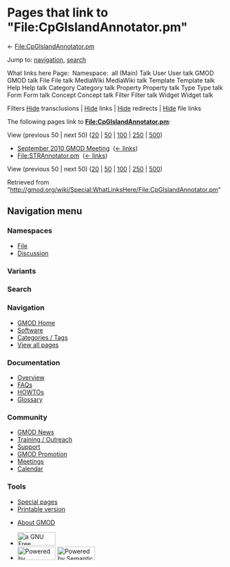 <div id="mw-page-base" class="noprint">

</div>

<div id="mw-head-base" class="noprint">

</div>

<div id="content" class="mw-body" role="main">

<span id="top"></span>

<div id="mw-js-message" style="display:none;">

</div>



# <span dir="auto">Pages that link to "File:CpGIslandAnnotator.pm"</span>

<div id="bodyContent">

<div id="contentSub">

←
[File:CpGIslandAnnotator.pm](/wiki/File:CpGIslandAnnotator.pm "File:CpGIslandAnnotator.pm")

</div>

<div id="jump-to-nav" class="mw-jump">

Jump to: [navigation](#mw-navigation), [search](#p-search)

</div>

<div id="mw-content-text">

What links here Page:  Namespace:  all (Main) Talk User User talk GMOD
GMOD talk File File talk MediaWiki MediaWiki talk Template Template talk
Help Help talk Category Category talk Property Property talk Type Type
talk Form Form talk Concept Concept talk Filter Filter talk Widget
Widget talk

Filters
[Hide](/mediawiki/index.php?title=Special:WhatLinksHere/File:CpGIslandAnnotator.pm&hidetrans=1 "Special:WhatLinksHere/File:CpGIslandAnnotator.pm")
transclusions \|
[Hide](/mediawiki/index.php?title=Special:WhatLinksHere/File:CpGIslandAnnotator.pm&hidelinks=1 "Special:WhatLinksHere/File:CpGIslandAnnotator.pm")
links \|
[Hide](/mediawiki/index.php?title=Special:WhatLinksHere/File:CpGIslandAnnotator.pm&hideredirs=1 "Special:WhatLinksHere/File:CpGIslandAnnotator.pm")
redirects \|
[Hide](/mediawiki/index.php?title=Special:WhatLinksHere/File:CpGIslandAnnotator.pm&hideimages=1 "Special:WhatLinksHere/File:CpGIslandAnnotator.pm")
file links

The following pages link to
**[File:CpGIslandAnnotator.pm](/wiki/File:CpGIslandAnnotator.pm "File:CpGIslandAnnotator.pm")**:

View (previous 50 \| next 50)
([20](/mediawiki/index.php?title=Special:WhatLinksHere/File:CpGIslandAnnotator.pm&limit=20 "Special:WhatLinksHere/File:CpGIslandAnnotator.pm")
\|
[50](/mediawiki/index.php?title=Special:WhatLinksHere/File:CpGIslandAnnotator.pm&limit=50 "Special:WhatLinksHere/File:CpGIslandAnnotator.pm")
\|
[100](/mediawiki/index.php?title=Special:WhatLinksHere/File:CpGIslandAnnotator.pm&limit=100 "Special:WhatLinksHere/File:CpGIslandAnnotator.pm")
\|
[250](/mediawiki/index.php?title=Special:WhatLinksHere/File:CpGIslandAnnotator.pm&limit=250 "Special:WhatLinksHere/File:CpGIslandAnnotator.pm")
\|
[500](/mediawiki/index.php?title=Special:WhatLinksHere/File:CpGIslandAnnotator.pm&limit=500 "Special:WhatLinksHere/File:CpGIslandAnnotator.pm"))

- [September 2010 GMOD
  Meeting](/wiki/September_2010_GMOD_Meeting "September 2010 GMOD Meeting")
  ‎ <span class="mw-whatlinkshere-tools">([←
  links](/mediawiki/index.php?title=Special:WhatLinksHere&target=September+2010+GMOD+Meeting "Special:WhatLinksHere"))</span>
- [File:STRAnnotator.pm](/wiki/File:STRAnnotator.pm "File:STRAnnotator.pm")
  ‎ <span class="mw-whatlinkshere-tools">([←
  links](/mediawiki/index.php?title=Special:WhatLinksHere&target=File%3ASTRAnnotator.pm "Special:WhatLinksHere"))</span>

View (previous 50 \| next 50)
([20](/mediawiki/index.php?title=Special:WhatLinksHere/File:CpGIslandAnnotator.pm&limit=20 "Special:WhatLinksHere/File:CpGIslandAnnotator.pm")
\|
[50](/mediawiki/index.php?title=Special:WhatLinksHere/File:CpGIslandAnnotator.pm&limit=50 "Special:WhatLinksHere/File:CpGIslandAnnotator.pm")
\|
[100](/mediawiki/index.php?title=Special:WhatLinksHere/File:CpGIslandAnnotator.pm&limit=100 "Special:WhatLinksHere/File:CpGIslandAnnotator.pm")
\|
[250](/mediawiki/index.php?title=Special:WhatLinksHere/File:CpGIslandAnnotator.pm&limit=250 "Special:WhatLinksHere/File:CpGIslandAnnotator.pm")
\|
[500](/mediawiki/index.php?title=Special:WhatLinksHere/File:CpGIslandAnnotator.pm&limit=500 "Special:WhatLinksHere/File:CpGIslandAnnotator.pm"))

</div>

<div class="printfooter">

Retrieved from
"<http://gmod.org/wiki/Special:WhatLinksHere/File:CpGIslandAnnotator.pm>"

</div>

<div id="catlinks" class="catlinks catlinks-allhidden">

</div>

<div class="visualClear">

</div>

</div>

</div>

<div id="mw-navigation">

## Navigation menu

<div id="mw-head">



<div id="left-navigation">

<div id="p-namespaces" class="vectorTabs" role="navigation"
aria-labelledby="p-namespaces-label">

### Namespaces

- <span id="ca-nstab-image"><a href="/wiki/File:CpGIslandAnnotator.pm" accesskey="c"
  title="View the file page [c]">File</a></span>
- <span id="ca-talk"><a
  href="/mediawiki/index.php?title=File_talk:CpGIslandAnnotator.pm&amp;action=edit&amp;redlink=1"
  accesskey="t"
  title="Discussion about the content page [t]">Discussion</a></span>

</div>

<div id="p-variants" class="vectorMenu emptyPortlet" role="navigation"
aria-labelledby="p-variants-label">

### 

### Variants[](#)

<div class="menu">

</div>

</div>

</div>

<div id="right-navigation">





</div>

<div id="p-search" role="search">

### Search

<div id="simpleSearch">

</div>

</div>

</div>

</div>

<div id="mw-panel">

<div id="p-logo" role="banner">

<a href="/wiki/Main_Page"
style="background-image: url(http://gmod.org/images/GMOD-cogs.png);"
title="Visit the main page"></a>

</div>

<div id="p-Navigation" class="portal" role="navigation"
aria-labelledby="p-Navigation-label">

### Navigation

<div class="body">

- <span id="n-GMOD-Home">[GMOD Home](/wiki/Main_Page)</span>
- <span id="n-Software">[Software](/wiki/GMOD_Components)</span>
- <span id="n-Categories-.2F-Tags">[Categories /
  Tags](/wiki/Categories)</span>
- <span id="n-View-all-pages">[View all
  pages](/wiki/Special:AllPages)</span>

</div>

</div>

<div id="p-Documentation" class="portal" role="navigation"
aria-labelledby="p-Documentation-label">

### Documentation

<div class="body">

- <span id="n-Overview">[Overview](/wiki/Overview)</span>
- <span id="n-FAQs">[FAQs](/wiki/Category:FAQ)</span>
- <span id="n-HOWTOs">[HOWTOs](/wiki/Category:HOWTO)</span>
- <span id="n-Glossary">[Glossary](/wiki/Glossary)</span>

</div>

</div>

<div id="p-Community" class="portal" role="navigation"
aria-labelledby="p-Community-label">

### Community

<div class="body">

- <span id="n-GMOD-News">[GMOD News](/wiki/GMOD_News)</span>
- <span id="n-Training-.2F-Outreach">[Training /
  Outreach](/wiki/Training_and_Outreach)</span>
- <span id="n-Support">[Support](/wiki/Support)</span>
- <span id="n-GMOD-Promotion">[GMOD
  Promotion](/wiki/GMOD_Promotion)</span>
- <span id="n-Meetings">[Meetings](/wiki/Meetings)</span>
- <span id="n-Calendar">[Calendar](/wiki/Calendar)</span>

</div>

</div>

<div id="p-tb" class="portal" role="navigation"
aria-labelledby="p-tb-label">

### Tools

<div class="body">

- <span id="t-specialpages"><a href="/wiki/Special:SpecialPages" accesskey="q"
  title="A list of all special pages [q]">Special pages</a></span>
- <span id="t-print"><a
  href="/mediawiki/index.php?title=Special:WhatLinksHere/File:CpGIslandAnnotator.pm&amp;printable=yes"
  rel="alternate" accesskey="p"
  title="Printable version of this page [p]">Printable version</a></span>

</div>

</div>

</div>

</div>

<div id="footer" role="contentinfo">

- <span id="footer-places-about">[About
  GMOD](/wiki/GMOD:About "GMOD:About")</span>

<!-- -->

- <span id="footer-copyrightico">[<img src="http://www.gnu.org/graphics/gfdl-logo-small.png" width="88"
  height="31" alt="a GNU Free Documentation License" />](http://www.gnu.org/licenses/fdl-1.3.html)</span>
- <span id="footer-poweredbyico">[<img src="/mediawiki/skins/common/images/poweredby_mediawiki_88x31.png"
  width="88" height="31" alt="Powered by MediaWiki" />](//www.mediawiki.org/)
  [<img
  src="/mediawiki/extensions/SemanticMediaWiki/includes/../resources/images/smw_button.png"
  width="88" height="31" alt="Powered by Semantic MediaWiki" />](https://www.semantic-mediawiki.org/wiki/Semantic_MediaWiki)</span>

<div style="clear:both">

</div>

</div>
